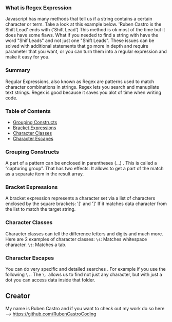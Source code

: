 ### What is Regex Expression 

Javascript has many methods that tell us if a string contains a certain character or term. Take a look at this example below.
'Ruben Castro is the Shift Lead' ends with ('Shift Lead')
This method is ok most of the time but it does have some flaws. What if you needed to find a string with have the word "Shif Leads" and not just one "Shift Leads". These issues can be solved with additional statements that go more in depth and require parameter that you want, or you can turn them into a regular expression and make it easy for you. 

### Summary 

Regular Expressions, also known as Regex are patterns used to match character combinations in strings. Regex lets you search and manupilate text strings. Regex is good because it saves you alot of time when writing code.

### Table of Contents
- [Grouping Constructs](#grouping-constructs)
- [Bracket Expressions](#bracket-expressions)
- [Character Classes](#character-classes)
- [Character Escapes](#character-escapes)

### Grouping Constructs
A part of a pattern can be enclosed in parentheses (...) . This is called a “capturing group”. That has two effects: It allows to get a part of the match as a separate item in the result array.

### Bracket Expressions
A bracket expression represents a character set via a list of characters enclosed by the square brackets: '[' and ']'  If it matches data character from the list to match the target string.

### Character Classes
 Character classes can tell the difference letters and digits and much more.
 Here are 2 examples of character classes:
 `\s`: Matches whitespace character.
 `\t`: Matches a tab.

 ### Character Escapes
You can do very specific and detailed searches . For example if you use the following `\.`.
The `\.` allows us to find not just any character, but with just a dot you can access data inside that folder.

## Creator
My name is Ruben Castro and if you want to check out my work do so here --> https://github.com/RubenCastroCoding


